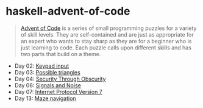 # haskell-advent-of-code

> [Advent of Code](https://adventofcode.com/2016/about) is a series of small programming puzzles for a variety of skill levels. They are self-contained and are just as appropriate for an expert who wants to stay sharp as they are for a beginner who is just learning to code. Each puzzle calls upon different skills and has two parts that build on a theme.

* Day 02: [Keypad input](https://adventofcode.com/2016/day/2)
* Day 03: [Possible triangles](http://adventofcode.com/2016/day/3)
* Day 04: [Security Through Obscurity](http://adventofcode.com/2016/day/4)
* Day 06: [Signals and Noise](http://adventofcode.com/2016/day/6)
* Day 07: [Internet Protocol Version 7](http://adventofcode.com/2016/day/7)
* Day 13: [Maze navigation](http://adventofcode.com/2016/day/13)
